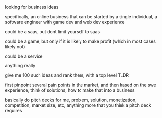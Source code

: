 looking for business ideas

specifically, an online business that can be started by a single individual, a software engineer with game dev and web dev experience

could be a saas, but dont limit yourself to saas

could be a game, but only if it is likely to make profit (which in most cases likely not)

could be a service

anything really

give me 100 such ideas and rank them, with a top level TLDR

first pinpoint several pain points in the market, and then based on the swe experience, think of solutions, how to make that into a business

basically do pitch decks for me, problem, solution, monetization, competition, market size, etc, anything more that you think a pitch deck requires


